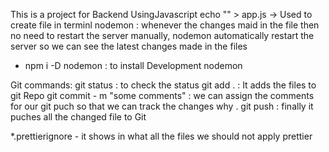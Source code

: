 This is a project for Backend UsingJavascript
echo "" > app.js -> Used to create file in terminl
nodemon : whenever the changes maid in the file then no need to restart the server 
manually, nodemon automatically restart the server so we can see the latest changes made in the files

* npm i -D nodemon : to install Development nodemon 

Git commands:
git status : to check the status 
git add . : It adds the files to git Repo
git commit - m "some comments" : we can assign the comments for our git puch so that we can track the changes why .
git push : finally it puches all the changed file to Git

*.prettierignore - it shows in what all the files we should not apply prettier